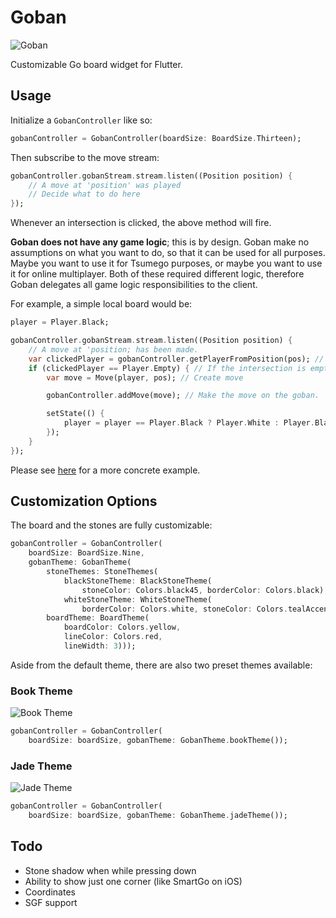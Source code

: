 # Goban

![Goban](https://res.cloudinary.com/dk4dtpymd/image/upload/c_scale,w_300/v1562940409/hwpmktcbazqa2qbwaale.gif "Goban")

Customizable Go board widget for Flutter.

## Usage

Initialize a `GobanController` like so:

```dart
gobanController = GobanController(boardSize: BoardSize.Thirteen);
```

Then subscribe to the move stream:

```dart
gobanController.gobanStream.stream.listen((Position position) {
    // A move at 'position' was played
    // Decide what to do here
});
```

Whenever an intersection is clicked, the above method will fire.

**Goban does not have any game logic**; this is by design. Goban make no assumptions on what you want to do, so that it can be used for all purposes. Maybe you want to use it for Tsumego purposes, or maybe you want to use it for online multiplayer. Both of these required different logic, therefore Goban delegates all game logic responsibilities to the client.

For example, a simple local board would be:

```dart
player = Player.Black;

gobanController.gobanStream.stream.listen((Position position) {
    // A move at 'position; has been made.
    var clickedPlayer = gobanController.getPlayerFromPosition(pos); // Get the intersection at 'position'
    if (clickedPlayer == Player.Empty) { // If the intersection is empty;
        var move = Move(player, pos); // Create move

        gobanController.addMove(move); // Make the move on the goban.

        setState(() {
            player = player == Player.Black ? Player.White : Player.Black; // Other players' turn
        });
    }
});
```

Please see [here](https://github.com/umutseven92/Goban/blob/master/lib/examples/localBoard.dart) for a more concrete example.

## Customization Options

The board and the stones are fully customizable:

```dart
gobanController = GobanController(
    boardSize: BoardSize.Nine,
    gobanTheme: GobanTheme(
        stoneThemes: StoneThemes(
            blackStoneTheme: BlackStoneTheme(
                stoneColor: Colors.black45, borderColor: Colors.black),
            whiteStoneTheme: WhiteStoneTheme(
                borderColor: Colors.white, stoneColor: Colors.tealAccent)),
        boardTheme: BoardTheme(
            boardColor: Colors.yellow,
            lineColor: Colors.red,
            lineWidth: 3)));
```

Aside from the default theme, there are also two preset themes available:

### Book Theme

![Book Theme](https://res.cloudinary.com/dk4dtpymd/image/upload/c_scale,w_300/v1562940367/vt21rzfcrn2cj5mn6lzq.jpg "Book Theme")

```dart
gobanController = GobanController(
    boardSize: boardSize, gobanTheme: GobanTheme.bookTheme());
```

### Jade Theme

![Jade Theme](https://res.cloudinary.com/dk4dtpymd/image/upload/c_scale,w_300/v1562940367/gybzp2kxrwuejaoipbdl.jpg "Jade Theme")

```dart
gobanController = GobanController(
    boardSize: boardSize, gobanTheme: GobanTheme.jadeTheme());
```

## Todo

* Stone shadow when while pressing down
* Ability to show just one corner (like SmartGo on iOS)
* Coordinates
* SGF support
